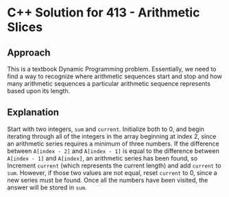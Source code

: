 # C++ Solution for 413 - Arithmetic Slices

## Approach

This is a textbook Dynamic Programming problem. Essentially, we need to find a
way to recognize where arithmetic sequences start and stop and how many
arithmetic sequences a particular arithmetic sequence represents based upon its
length.

## Explanation

Start with two integers, `sum` and `current`. Initialize both to 0, and begin
iterating through all of the integers in the array beginning at index 2, since
an arithmetic series requires a minimum of three numbers. If the difference
between `A[index - 2]` and `A[index - 1]` is equal to the difference between
`A[index - 1]` and `A[index]`, an arithmetic series has been found, so Increment
`current` (which represents the current length) and add `current` to `sum`.
However, if those two values are not equal, reset `current` to 0, since a new
series must be found. Once all the numbers have been visited, the answer will be
stored in `sum`.
